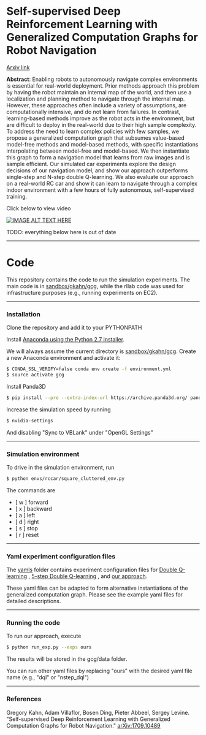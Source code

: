 # Self-supervised Deep Reinforcement Learning with Generalized Computation Graphs for Robot Navigation

[Arxiv link](https://arxiv.org/abs/1709.10489)

<b>Abstract</b>: Enabling robots to autonomously navigate complex environments is essential for real-world deployment. Prior methods approach this problem by having the robot maintain an internal map of the world, and then use a localization and planning method to navigate through the internal map. However, these approaches often include a variety of assumptions, are computationally intensive, and do not learn from failures. In contrast, learning-based methods improve as the robot acts in the environment, but are difficult to deploy in the real-world due to their high sample complexity. To address the need to learn complex policies with few samples, we propose a generalized computation graph that subsumes value-based model-free methods and model-based methods, with specific instantiations interpolating between model-free and model-based. We then instantiate this graph to form a navigation model that learns from raw images and is sample efficient. Our simulated car experiments explore the design decisions of our navigation model, and show our approach outperforms single-step and N-step double Q-learning. We also evaluate our approach on a real-world RC car and show it can learn to navigate through a complex indoor environment with a few hours of fully autonomous, self-supervised training. 

Click below to view video

[![IMAGE ALT TEXT HERE](https://img.youtube.com/vi/vgiW0HlQWVE/0.jpg)](https://www.youtube.com/watch?v=vgiW0HlQWVE)

TODO: everything below here is out of date

---
# Code

This repository contains the code to run the simulation experiments. The main code is in [sandbox/gkahn/gcg](https://github.com/gkahn13/gcg/tree/gcg_release/sandbox/gkahn/gcg), while the rllab code was used for infrastructure purposes (e.g., running experiments on EC2).

---
### Installation

Clone the repository and add it to your PYTHONPATH

Install [Anaconda using the Python 2.7 installer](https://www.anaconda.com/download/).

We will always assume the current directory is [sandbox/gkahn/gcg](https://github.com/gkahn13/gcg/tree/gcg_release/sandbox/gkahn/gcg). Create a new Anaconda environment and activate it:
```bash
$ CONDA_SSL_VERIFY=false conda env create -f environment.yml
$ source activate gcg
```

Install Panda3D
```bash
$ pip install --pre --extra-index-url https://archive.panda3d.org/ panda3d
```

Increase the simulation speed by running
```bash
$ nvidia-settings
```
And disabling "Sync to VBLank" under "OpenGL Settings"

---
### Simulation environment

To drive in the simulation environment, run
```bash
$ python envs/rccar/square_cluttered_env.py
```

The commands are
- [ w ] forward
- [ x ] backward
- [ a ] left
- [ d ] right
- [ s ] stop
- [ r ] reset

---
### Yaml experiment configuration files

The [yamls](https://github.com/gkahn13/gcg/tree/gcg_release/sandbox/gkahn/gcg/yamls) folder contains experiment configuration files for [Double Q-learning](https://github.com/gkahn13/gcg/tree/gcg_release/sandbox/gkahn/gcg/yamls/dql.yaml) , [5-step Double Q-learning](https://github.com/gkahn13/gcg/tree/gcg_release/sandbox/gkahn/gcg/yamls/nstep_dql.yaml) , and [our approach](https://github.com/gkahn13/gcg/tree/gcg_release/sandbox/gkahn/gcg/yamls/ours.yaml).

These yaml files can be adapted to form alternative instantiations of the generalized computation graph. Please see the example yaml files for detailed descriptions.

---
### Running the code

To run our approach, execute
```bash
$ python run_exp.py --exps ours
```

The results will be stored in the gcg/data folder.

You can run other yaml files by replacing "ours" with the desired yaml file name (e.g., "dql" or "nstep_dql")

---
### References

Gregory Kahn, Adam Villaflor, Bosen Ding, Pieter Abbeel, Sergey Levine. "Self-supervised Deep Reinforcement Learning with Generalized Computation Graphs for Robot Navigation." 	[arXiv:1709.10489](https://arxiv.org/abs/1709.10489)

